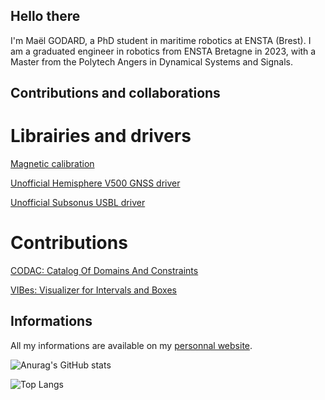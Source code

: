 ## Hello there

I'm Maël GODARD, a PhD student in maritime robotics at ENSTA (Brest). I am a graduated engineer in robotics from ENSTA Bretagne in 2023, with a Master from the Polytech Angers in Dynamical Systems and Signals.

## Contributions and collaborations

# Librairies and drivers

[Magnetic calibration](https://github.com/godardma/magnetic_calibration)

[Unofficial Hemisphere V500 GNSS driver](https://github.com/godardma/hemisphere_v500_ros2)

[Unofficial Subsonus USBL driver](https://github.com/godardma/subsonus_pkg_ros2)

# Contributions

[CODAC: Catalog Of Domains And Constraints](https://codac.io)

[VIBes: Visualizer for Intervals and Boxes](https://enstabretagnerobotics.github.io/VIBES/)


## Informations

All my informations are available on my [personnal website](https://godardma.github.io/).

![Anurag's GitHub stats](https://github-readme-stats.vercel.app/api?username=godardma&show_icons=true&theme=darcula&bg_color=00000000)

![Top Langs](https://github-readme-stats.vercel.app/api/top-langs/?username=godardma&theme=darcula&bg_color=00000000&layout=donut-vertical)
